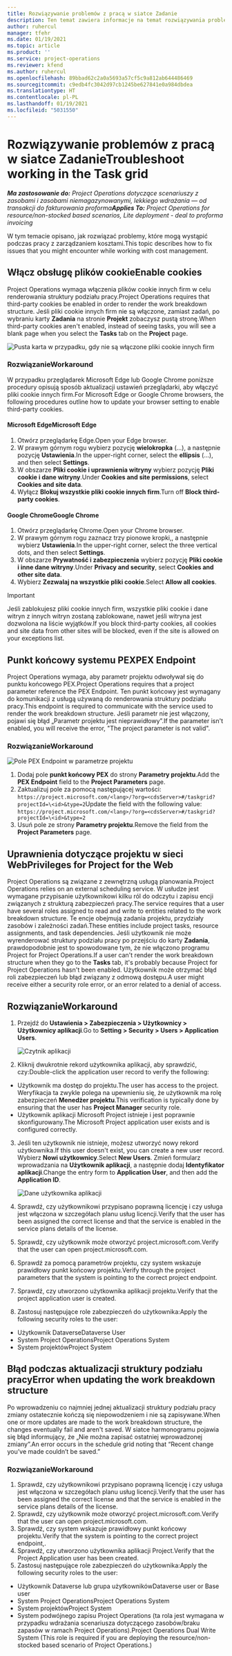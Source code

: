```yaml
---
title: Rozwiązywanie problemów z pracą w siatce Zadanie
description: Ten temat zawiera informacje na temat rozwiązywania problemów potrzebne podczas pracy w siatce Zadanie.
author: ruhercul
manager: tfehr
ms.date: 01/19/2021
ms.topic: article
ms.product: ''
ms.service: project-operations
ms.reviewer: kfend
ms.author: ruhercul
ms.openlocfilehash: 89bbad62c2a0a5693a57cf5c9a812ab644486469
ms.sourcegitcommit: c9edb4fc3042d97cb1245be627841e0a984dbdea
ms.translationtype: HT
ms.contentlocale: pl-PL
ms.lasthandoff: 01/19/2021
ms.locfileid: "5031550"
---
```

# <a name="troubleshoot-working-in-the-task-grid"></a><span data-ttu-id="2d7e8-103">Rozwiązywanie problemów z pracą w siatce Zadanie</span><span class="sxs-lookup"><span data-stu-id="2d7e8-103">Troubleshoot working in the Task grid</span></span> 

<span data-ttu-id="2d7e8-104">_**Ma zastosowanie do:** Project Operations dotyczące scenariuszy z zasobami i zasobami niemagazynowanymi, lekkiego wdrażania — od transakcji do fakturowania proforma_</span><span class="sxs-lookup"><span data-stu-id="2d7e8-104">_**Applies To:** Project Operations for resource/non-stocked based scenarios, Lite deployment - deal to proforma invoicing_</span></span>

<span data-ttu-id="2d7e8-105">W tym temacie opisano, jak rozwiązać problemy, które mogą wystąpić podczas pracy z zarządzaniem kosztami.</span><span class="sxs-lookup"><span data-stu-id="2d7e8-105">This topic describes how to fix issues that you might encounter while working with cost management.</span></span>

## <a name="enable-cookies"></a><span data-ttu-id="2d7e8-106">Włącz obsługę plików cookie</span><span class="sxs-lookup"><span data-stu-id="2d7e8-106">Enable cookies</span></span>

<span data-ttu-id="2d7e8-107">Project Operations wymaga włączenia plików cookie innych firm w celu renderowania struktury podziału pracy.</span><span class="sxs-lookup"><span data-stu-id="2d7e8-107">Project Operations requires that third-party cookies be enabled in order to render the work breakdown structure.</span></span> <span data-ttu-id="2d7e8-108">Jeśli pliki cookie innych firm nie są włączone, zamiast zadań, po wybraniu karty **Zadania** na stronie **Projekt** zobaczysz pustą stronę.</span><span class="sxs-lookup"><span data-stu-id="2d7e8-108">When third-party cookies aren't enabled, instead of seeing tasks, you will see a blank page when you select the **Tasks** tab on the **Project** page.</span></span>

![Pusta karta w przypadku, gdy nie są włączone pliki cookie innych firm](media/blankschedule.png)


### <a name="workaround"></a><span data-ttu-id="2d7e8-110">Rozwiązanie</span><span class="sxs-lookup"><span data-stu-id="2d7e8-110">Workaround</span></span>
<span data-ttu-id="2d7e8-111">W przypadku przeglądarek Microsoft Edge lub Google Chrome poniższe procedury opisują sposób aktualizacji ustawień przeglądarki, aby włączyć pliki cookie innych firm.</span><span class="sxs-lookup"><span data-stu-id="2d7e8-111">For Microsoft Edge or Google Chrome browsers, the following procedures outline how to update your browser setting to enable third-party cookies.</span></span>

#### <a name="microsoft-edge"></a><span data-ttu-id="2d7e8-112">Microsoft Edge</span><span class="sxs-lookup"><span data-stu-id="2d7e8-112">Microsoft Edge</span></span>

1. <span data-ttu-id="2d7e8-113">Otwórz przeglądarkę Edge.</span><span class="sxs-lookup"><span data-stu-id="2d7e8-113">Open your Edge browser.</span></span>
2. <span data-ttu-id="2d7e8-114">W prawym górnym rogu wybierz pozycję **wielokropka** (...), a następnie pozycję **Ustawienia**.</span><span class="sxs-lookup"><span data-stu-id="2d7e8-114">In the upper-right corner, select the **ellipsis** (...), and then select **Settings**.</span></span>
3. <span data-ttu-id="2d7e8-115">W obszarze **Pliki cookie i uprawnienia witryny** wybierz pozycję **Pliki cookie i dane witryny**.</span><span class="sxs-lookup"><span data-stu-id="2d7e8-115">Under **Cookies and site permissions**, select **Cookies and site data**.</span></span>
4. <span data-ttu-id="2d7e8-116">Wyłącz **Blokuj wszystkie pliki cookie innych firm**.</span><span class="sxs-lookup"><span data-stu-id="2d7e8-116">Turn off **Block third-party cookies**.</span></span>

#### <a name="google-chrome"></a><span data-ttu-id="2d7e8-117">Google Chrome</span><span class="sxs-lookup"><span data-stu-id="2d7e8-117">Google Chrome</span></span>

1. <span data-ttu-id="2d7e8-118">Otwórz przeglądarkę Chrome.</span><span class="sxs-lookup"><span data-stu-id="2d7e8-118">Open your Chrome browser.</span></span>
2. <span data-ttu-id="2d7e8-119">W prawym górnym rogu zaznacz trzy pionowe kropki,, a następnie wybierz **Ustawienia**.</span><span class="sxs-lookup"><span data-stu-id="2d7e8-119">In the upper-right corner, select the three vertical dots, and then select **Settings**.</span></span>
3. <span data-ttu-id="2d7e8-120">W obszarze **Prywatność i zabezpieczenia** wybierz pozycję **Pliki cookie i inne dane witryny**.</span><span class="sxs-lookup"><span data-stu-id="2d7e8-120">Under **Privacy and security**, select **Cookies and other site data**.</span></span>
4. <span data-ttu-id="2d7e8-121">Wybierz **Zezwalaj na wszystkie pliki cookie**.</span><span class="sxs-lookup"><span data-stu-id="2d7e8-121">Select **Allow all cookies**.</span></span>

> [!IMPORTANT]
> <span data-ttu-id="2d7e8-122">Jeśli zablokujesz pliki cookie innych firm, wszystkie pliki cookie i dane witryn z innych witryn zostaną zablokowane, nawet jeśli witryna jest dozwolona na liście wyjątków.</span><span class="sxs-lookup"><span data-stu-id="2d7e8-122">If you block third-party cookies, all cookies and site data from other sites will be blocked, even if the site is allowed on your exceptions list.</span></span>

## <a name="pex-endpoint"></a><span data-ttu-id="2d7e8-123">Punkt końcowy systemu PEX</span><span class="sxs-lookup"><span data-stu-id="2d7e8-123">PEX Endpoint</span></span>

<span data-ttu-id="2d7e8-124">Project Operations wymaga, aby parametr projektu odwoływał się do punktu końcowego PEX.</span><span class="sxs-lookup"><span data-stu-id="2d7e8-124">Project Operations requires that a project parameter reference the PEX Endpoint.</span></span> <span data-ttu-id="2d7e8-125">Ten punkt końcowy jest wymagany do komunikacji z usługą używaną do renderowania struktury podziału pracy.</span><span class="sxs-lookup"><span data-stu-id="2d7e8-125">This endpoint is required to communicate with the service used to render the work breakdown structure.</span></span> <span data-ttu-id="2d7e8-126">Jeśli parametr nie jest włączony, pojawi się błąd „Parametr projektu jest nieprawidłowy”.</span><span class="sxs-lookup"><span data-stu-id="2d7e8-126">If the parameter isn't enabled, you will receive the error, "The project parameter is not valid".</span></span> 

### <a name="workaround"></a><span data-ttu-id="2d7e8-127">Rozwiązanie</span><span class="sxs-lookup"><span data-stu-id="2d7e8-127">Workaround</span></span>
 ![Pole PEX Endpoint w parametrze projektu](media/projectparameter.png)

1. <span data-ttu-id="2d7e8-129">Dodaj pole **punkt końcowy PEX** do strony **Parametry projektu**.</span><span class="sxs-lookup"><span data-stu-id="2d7e8-129">Add the **PEX Endpoint** field to the **Project Parameters** page.</span></span>
2. <span data-ttu-id="2d7e8-130">Zaktualizuj pole za pomocą następującej wartości: `https://project.microsoft.com/<lang>/?org=<cdsServer>#/taskgrid?projectId=\<id>&type=2`</span><span class="sxs-lookup"><span data-stu-id="2d7e8-130">Update the field with the following value: `https://project.microsoft.com/<lang>/?org=<cdsServer>#/taskgrid?projectId=\<id>&type=2`</span></span>
3. <span data-ttu-id="2d7e8-131">Usuń pole ze strony **Parametry projektu**.</span><span class="sxs-lookup"><span data-stu-id="2d7e8-131">Remove the field from the **Project Parameters** page.</span></span>

## <a name="privileges-for-project-for-the-web"></a><span data-ttu-id="2d7e8-132">Uprawnienia dotyczące projektu w sieci Web</span><span class="sxs-lookup"><span data-stu-id="2d7e8-132">Privileges for Project for the Web</span></span>

<span data-ttu-id="2d7e8-133">Project Operations są związane z zewnętrzną usługą planowania.</span><span class="sxs-lookup"><span data-stu-id="2d7e8-133">Project Operations relies on an external scheduling service.</span></span> <span data-ttu-id="2d7e8-134">W usłudze jest wymagane przypisanie użytkownikowi kilku ról do odczytu i zapisu encji związanych z strukturą zabezpieczeń pracy.</span><span class="sxs-lookup"><span data-stu-id="2d7e8-134">The service requires that a user have several roles assigned to read and write to entities related to the work breakdown structure.</span></span> <span data-ttu-id="2d7e8-135">Te encje obejmują zadania projektu, przydziały zasobów i zależności zadań.</span><span class="sxs-lookup"><span data-stu-id="2d7e8-135">These entities include project tasks, resource assignments, and task dependencies.</span></span> <span data-ttu-id="2d7e8-136">Jeśli użytkownik nie może wyrenderować struktury podziału pracy po przejściu do karty **Zadania**, prawdopodobnie jest to spowodowane tym, że nie włączono programu Project for Project Operations.</span><span class="sxs-lookup"><span data-stu-id="2d7e8-136">If a user can't render the work breakdown structure when they go to the **Tasks** tab, it's probably because Project for Project Operations hasn't been enabled.</span></span> <span data-ttu-id="2d7e8-137">Użytkownik może otrzymać błąd roli zabezpieczeń lub błąd związany z odmową dostępu.</span><span class="sxs-lookup"><span data-stu-id="2d7e8-137">A user might receive either a security role error, or an error related to a denial of access.</span></span>


## <a name="workaround"></a><span data-ttu-id="2d7e8-138">Rozwiązanie</span><span class="sxs-lookup"><span data-stu-id="2d7e8-138">Workaround</span></span>

1. <span data-ttu-id="2d7e8-139">Przejdź do **Ustawienia > Zabezpieczenia > Użytkownicy > Użytkownicy aplikacji**.</span><span class="sxs-lookup"><span data-stu-id="2d7e8-139">Go to **Setting > Security > Users > Application Users**.</span></span>  

   ![Czytnik aplikacji](media/applicationuser.jpg)
   
2. <span data-ttu-id="2d7e8-141">Kliknij dwukrotnie rekord użytkownika aplikacji, aby sprawdzić, czy:</span><span class="sxs-lookup"><span data-stu-id="2d7e8-141">Double-click the application user record to verify the following:</span></span>

 - <span data-ttu-id="2d7e8-142">Użytkownik ma dostęp do projektu.</span><span class="sxs-lookup"><span data-stu-id="2d7e8-142">The user has access to the project.</span></span> <span data-ttu-id="2d7e8-143">Weryfikacja ta zwykle polega na upewnieniu się, że użytkownik ma rolę zabezpieczeń **Menedżer projektu**.</span><span class="sxs-lookup"><span data-stu-id="2d7e8-143">This verification is typically done by ensuring that the user has **Project Manager** security role.</span></span>
 - <span data-ttu-id="2d7e8-144">Użytkownik aplikacji Microsoft Project istnieje i jest poprawnie skonfigurowany.</span><span class="sxs-lookup"><span data-stu-id="2d7e8-144">The Microsoft Project application user exists and is configured correctly.</span></span>
 
3. <span data-ttu-id="2d7e8-145">Jeśli ten użytkownik nie istnieje, możesz utworzyć nowy rekord użytkownika.</span><span class="sxs-lookup"><span data-stu-id="2d7e8-145">If this user doesn't exist, you can create a new user record.</span></span> <span data-ttu-id="2d7e8-146">Wybierz **Nowi użytkownicy**.</span><span class="sxs-lookup"><span data-stu-id="2d7e8-146">Select **New Users**.</span></span> <span data-ttu-id="2d7e8-147">Zmień formularz wprowadzania na **Użytkownik aplikacji**, a następnie dodaj **Identyfikator aplikacji**.</span><span class="sxs-lookup"><span data-stu-id="2d7e8-147">Change the entry form to **Application User**, and then add the **Application ID**.</span></span>

   ![Dane użytkownika aplikacji](media/applicationuserdetails.jpg)

4. <span data-ttu-id="2d7e8-149">Sprawdź, czy użytkownikowi przypisano poprawną licencję i czy usługa jest włączona w szczegółach planu usług licencji.</span><span class="sxs-lookup"><span data-stu-id="2d7e8-149">Verify that the user has been assigned the correct license and that the service is enabled in the service plans details of the license.</span></span>
5. <span data-ttu-id="2d7e8-150">Sprawdź, czy użytkownik może otworzyć project.microsoft.com.</span><span class="sxs-lookup"><span data-stu-id="2d7e8-150">Verify that the user can open project.microsoft.com.</span></span>
6. <span data-ttu-id="2d7e8-151">Sprawdź za pomocą parametrów projektu, czy system wskazuje prawidłowy punkt końcowy projektu.</span><span class="sxs-lookup"><span data-stu-id="2d7e8-151">Verify through the project parameters that the system is pointing to the correct project endpoint.</span></span>
7. <span data-ttu-id="2d7e8-152">Sprawdź, czy utworzono użytkownika aplikacji projektu.</span><span class="sxs-lookup"><span data-stu-id="2d7e8-152">Verify that the project application user is created.</span></span>
8. <span data-ttu-id="2d7e8-153">Zastosuj następujące role zabezpieczeń do użytkownika:</span><span class="sxs-lookup"><span data-stu-id="2d7e8-153">Apply the following security roles to the user:</span></span>

  - <span data-ttu-id="2d7e8-154">Użytkownik Dataverse</span><span class="sxs-lookup"><span data-stu-id="2d7e8-154">Dataverse User</span></span>
  - <span data-ttu-id="2d7e8-155">System Project Operations</span><span class="sxs-lookup"><span data-stu-id="2d7e8-155">Project Operations System</span></span>
  - <span data-ttu-id="2d7e8-156">System projektów</span><span class="sxs-lookup"><span data-stu-id="2d7e8-156">Project System</span></span>

## <a name="error-when-updating-the-work-breakdown-structure"></a><span data-ttu-id="2d7e8-157">Błąd podczas aktualizacji struktury podziału pracy</span><span class="sxs-lookup"><span data-stu-id="2d7e8-157">Error when updating the work breakdown structure</span></span>

<span data-ttu-id="2d7e8-158">Po wprowadzeniu co najmniej jednej aktualizacji struktury podziału pracy zmiany ostatecznie kończą się niepowodzeniem i nie są zapisywane.</span><span class="sxs-lookup"><span data-stu-id="2d7e8-158">When one or more updates are made to the work breakdown structure, the changes eventually fail and aren't saved.</span></span> <span data-ttu-id="2d7e8-159">W siatce harmonogramu pojawia się błąd informujący, że „Nie można zapisać ostatniej wprowadzonej zmiany”.</span><span class="sxs-lookup"><span data-stu-id="2d7e8-159">An error occurs in the schedule grid noting that “Recent change you’ve made couldn’t be saved.”</span></span>

### <a name="workaround"></a><span data-ttu-id="2d7e8-160">Rozwiązanie</span><span class="sxs-lookup"><span data-stu-id="2d7e8-160">Workaround</span></span>

1. <span data-ttu-id="2d7e8-161">Sprawdź, czy użytkownikowi przypisano poprawną licencję i czy usługa jest włączona w szczegółach planu usług licencji.</span><span class="sxs-lookup"><span data-stu-id="2d7e8-161">Verify that the user has been assigned the correct license and that the service is enabled in the service plans details of the license.</span></span>
2. <span data-ttu-id="2d7e8-162">Sprawdź, czy użytkownik może otworzyć project.microsoft.com.</span><span class="sxs-lookup"><span data-stu-id="2d7e8-162">Verify that the user can open project.microsoft.com.</span></span>
3. <span data-ttu-id="2d7e8-163">Sprawdź, czy system wskazuje prawidłowy punkt końcowy projektu.</span><span class="sxs-lookup"><span data-stu-id="2d7e8-163">Verify that the system is pointing to the correct project endpoint,.</span></span>
4. <span data-ttu-id="2d7e8-164">Sprawdź, czy utworzono użytkownika aplikacji Project.</span><span class="sxs-lookup"><span data-stu-id="2d7e8-164">Verify that the Project Application user has been created.</span></span>
5. <span data-ttu-id="2d7e8-165">Zastosuj następujące role zabezpieczeń do użytkownika:</span><span class="sxs-lookup"><span data-stu-id="2d7e8-165">Apply the following security roles to the user:</span></span>
  
  - <span data-ttu-id="2d7e8-166">Użytkownik Dataverse lub grupa użytkowników</span><span class="sxs-lookup"><span data-stu-id="2d7e8-166">Dataverse user or Base user</span></span>
  - <span data-ttu-id="2d7e8-167">System Project Operations</span><span class="sxs-lookup"><span data-stu-id="2d7e8-167">Project Operations System</span></span>
  - <span data-ttu-id="2d7e8-168">System projektów</span><span class="sxs-lookup"><span data-stu-id="2d7e8-168">Project System</span></span>
  - <span data-ttu-id="2d7e8-169">System podwójnego zapisu Project Operations (ta rola jest wymagana w przypadku wdrażania scenariusza dotyczącego zasobów/braku zapasów w ramach Project Operations).</span><span class="sxs-lookup"><span data-stu-id="2d7e8-169">Project Operations Dual Write System (This role is required if you are deploying the resource/non-stocked based scenario of Project Operations.)</span></span>

